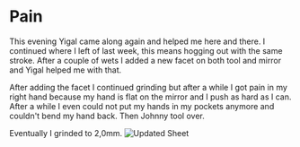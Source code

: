 # Pain
This evening Yigal came along again and helped me here and there. I continued where I left of last week, this means hogging out with the same stroke. After a couple of wets I added a new facet on both tool and mirror and Yigal helped me with that.

After adding the facet I continued grinding but after a while I got pain in my right hand because my hand is flat on the mirror and I push as hard as I can. After a while I even could not put my hands in my pockets anymore and couldn't bend my hand back. Then Johnny tool over.

Eventually I grinded to 2,0mm.
![Updated Sheet](/images/IMG_3029.jpg)